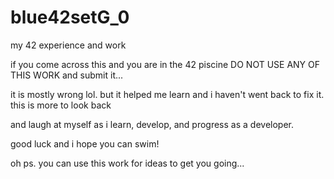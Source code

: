 # blue42setG_0
my 42 experience and work

if you come across this and you are in the 42 piscine DO NOT USE ANY OF THIS WORK and submit it... 

it is mostly wrong lol. but it helped me learn and i haven't went back to fix it. this is more to look back

and laugh at myself as i learn, develop, and progress as a developer.

good luck and i hope you can swim!

oh ps. you can use this work for ideas to get you going... 
